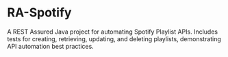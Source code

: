 # RA-Spotify
A REST Assured Java project for automating Spotify Playlist APIs. Includes tests for creating, retrieving, updating, and deleting playlists, demonstrating API automation best practices.
